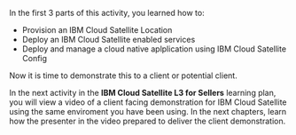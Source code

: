 In the first 3 parts of this activity, you learned how to:

   - Provision an IBM Cloud Satellite Location
   - Deploy an IBM Cloud Satellite enabled services
   - Deploy and manage a cloud native aplplication using IBM Cloud Satellite Config

Now it is time to demonstrate this to a client or potential client.

In the next activity in the **IBM Cloud Satellite L3 for Sellers** learning plan, you will view a video of a client facing demonstration for IBM Cloud Satellite using the same enviroment you have been using. In the next chapters, learn how the presenter in the video prepared to deliver the client demonstration.
